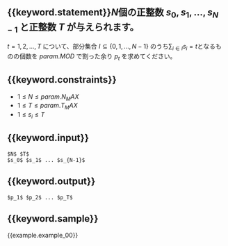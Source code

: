 ## {{keyword.statement}}$N$個の正整数 $s_0,s_1,\ldots,s_{N-1}$ と正整数 $T$ が与えられます。

$t=1,2,...,T$ について、部分集合 $I \subseteq \{0,1,...,N-1\}$ のうち$\sum_{i \in I} s_i=t$となるものの個数を ${{param.MOD}}$ で割った余り $p_t$ を求めてください。


## {{keyword.constraints}}

- $1 \leq N \leq {{param.N_MAX}}$
- $1 \leq T \leq {{param.T_MAX}}$
- $1 \leq s_i \leq T$

## {{keyword.input}}

```
$N$ $T$
$s_0$ $s_1$ ... $s_{N-1}$
```

## {{keyword.output}}
```
$p_1$ $p_2$ ... $p_T$
```

## {{keyword.sample}}

{{example.example_00}}
